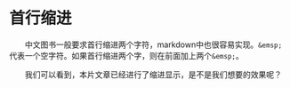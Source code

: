 # 首行缩进

&emsp;&emsp;中文图书一般要求首行缩进两个字符，markdown中也很容易实现。`&emsp;`代表一个空字符。如果首行缩进两个字，则在前面加上两个`&emsp;`。  

&emsp;&emsp;我们可以看到，本片文章已经进行了缩进显示，是不是我们想要的效果呢？